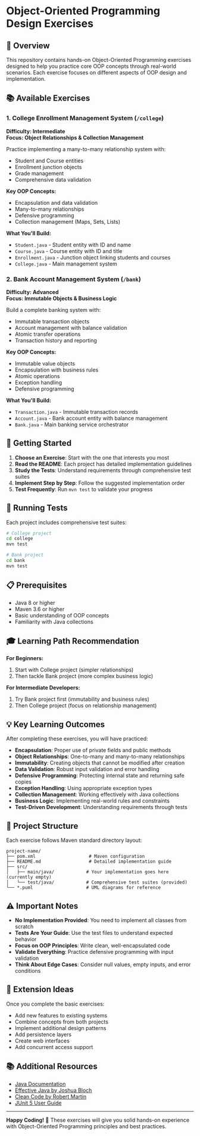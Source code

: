 # Object-Oriented Programming Design Exercises

## 🎯 Overview

This repository contains hands-on Object-Oriented Programming exercises designed to help you practice core OOP concepts through real-world scenarios. Each exercise focuses on different aspects of OOP design and implementation.

## 📚 Available Exercises

### 1. College Enrollment Management System (`/college`)
**Difficulty: Intermediate**  
**Focus: Object Relationships & Collection Management**

Practice implementing a many-to-many relationship system with:
- Student and Course entities
- Enrollment junction objects
- Grade management
- Comprehensive data validation

**Key OOP Concepts:**
- Encapsulation and data validation
- Many-to-many relationships
- Defensive programming
- Collection management (Maps, Sets, Lists)

**What You'll Build:**
- `Student.java` - Student entity with ID and name
- `Course.java` - Course entity with ID and title
- `Enrollment.java` - Junction object linking students and courses
- `College.java` - Main management system

### 2. Bank Account Management System (`/bank`)
**Difficulty: Advanced**  
**Focus: Immutable Objects & Business Logic**

Build a complete banking system with:
- Immutable transaction objects
- Account management with balance validation
- Atomic transfer operations
- Transaction history and reporting

**Key OOP Concepts:**
- Immutable value objects
- Encapsulation with business rules
- Atomic operations
- Exception handling
- Defensive programming

**What You'll Build:**
- `Transaction.java` - Immutable transaction records
- `Account.java` - Bank account entity with balance management
- `Bank.java` - Main banking service orchestrator

## 🚀 Getting Started

1. **Choose an Exercise**: Start with the one that interests you most
2. **Read the README**: Each project has detailed implementation guidelines
3. **Study the Tests**: Understand requirements through comprehensive test suites
4. **Implement Step by Step**: Follow the suggested implementation order
5. **Test Frequently**: Run `mvn test` to validate your progress

## 🧪 Running Tests

Each project includes comprehensive test suites:

```bash
# College project
cd college
mvn test

# Bank project  
cd bank
mvn test
```

## 📋 Prerequisites

- Java 8 or higher
- Maven 3.6 or higher
- Basic understanding of OOP concepts
- Familiarity with Java collections

## 🎓 Learning Path Recommendation

**For Beginners:**
1. Start with College project (simpler relationships)
2. Then tackle Bank project (more complex business logic)

**For Intermediate Developers:**
1. Try Bank project first (immutability and business rules)
2. Then College project (focus on relationship management)

## 💡 Key Learning Outcomes

After completing these exercises, you will have practiced:

- **Encapsulation**: Proper use of private fields and public methods
- **Object Relationships**: One-to-many and many-to-many relationships
- **Immutability**: Creating objects that cannot be modified after creation
- **Data Validation**: Robust input validation and error handling
- **Defensive Programming**: Protecting internal state and returning safe copies
- **Exception Handling**: Using appropriate exception types
- **Collection Management**: Working effectively with Java collections
- **Business Logic**: Implementing real-world rules and constraints
- **Test-Driven Development**: Understanding requirements through tests

## 🔧 Project Structure

Each exercise follows Maven standard directory layout:

```
project-name/
├── pom.xml                    # Maven configuration
├── README.md                  # Detailed implementation guide
├── src/
│   ├── main/java/            # Your implementation goes here (currently empty)
│   └── test/java/            # Comprehensive test suites (provided)
└── *.puml                    # UML diagrams for reference
```

## ⚠️ Important Notes

- **No Implementation Provided**: You need to implement all classes from scratch
- **Tests Are Your Guide**: Use the test files to understand expected behavior
- **Focus on OOP Principles**: Write clean, well-encapsulated code
- **Validate Everything**: Practice defensive programming with input validation
- **Think About Edge Cases**: Consider null values, empty inputs, and error conditions

## 🚀 Extension Ideas

Once you complete the basic exercises:

- Add new features to existing systems
- Combine concepts from both projects
- Implement additional design patterns
- Add persistence layers
- Create web interfaces
- Add concurrent access support

## 📚 Additional Resources

- [Java Documentation](https://docs.oracle.com/javase/tutorial/)
- [Effective Java by Joshua Bloch](https://www.oreilly.com/library/view/effective-java-3rd/9780134686097/)
- [Clean Code by Robert Martin](https://www.oreilly.com/library/view/clean-code-a/9780136083238/)
- [JUnit 5 User Guide](https://junit.org/junit5/docs/current/user-guide/)

---

**Happy Coding!** 🚀 These exercises will give you solid hands-on experience with Object-Oriented Programming principles and best practices. 